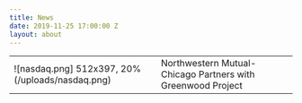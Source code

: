 ```yaml
---
title: News
date: 2019-11-25 17:00:00 Z
layout: about
---
```


|  | |
|--|--|
| ![nasdaq.png] 512x397, 20%(/uploads/nasdaq.png)| Northwestern Mutual-Chicago Partners with Greenwood Project|
